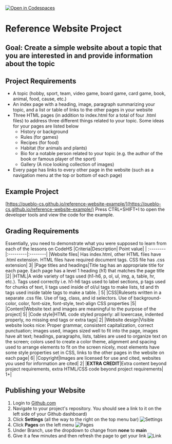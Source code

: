 [![Open in Codespaces](https://classroom.github.com/assets/launch-codespace-2972f46106e565e64193e422d61a12cf1da4916b45550586e14ef0a7c637dd04.svg)](https://classroom.github.com/open-in-codespaces?assignment_repo_id=18197118)
# Reference Website Project
## Goal: Create a simple website about a topic that you are interested in and provide information about the topic
## Project Requirements
- A topic (hobby, sport, team, video game, board game, card game, book, animal, food, cause, etc.)
- An index page with a heading, image, paragraph summarizing your topic, and a list or table of links to the other pages in your website
- Three HTML pages (in addition to index.html for a total of four .html files) to address three different things related to your topic. Some ideas for your pages are listed below
    - History or background
    - Rules (for games)
    - Recipes (for food)
    - Habitat (for animals and plants)
    - Bio for a notable person related to your topic (e.g. the author of the book or famous player of the sport)
    - Gallery (A nice looking collection of images)
- Every page has links to every other page in the website (such as a navigation menu at the top or bottom of each page)

## Example Project
[https://pueblo-cs.github.io/reference-website-example/](https://pueblo-cs.github.io/reference-website-example/)
Press CTRL+SHIFT+I to open the developer tools and view the code for the example.

## Grading Requirements
Essentially, you need to demonstrate what you were supposed to learn from each of the lessons on CodeHS
|Criteria|Description|	Point value|
| :--------|:---------|:--------|
|Website files| Has index.html, other HTML files have .html extension. HTML files have required document tags. CSS file has .css extension|	3|
|Page titles and headings|Title tag has an appropriate title for each page. Each page has a level 1 heading (h1) that matches the page title	|2|
|HTML|A wide variety of tags used (h1-h6, p, ol, ul, img, a, table, hr, etc.). Tags used correctly i.e. h1-h6 tags used to label sections, p tags used for chunks of text, li tags used inside of ol/ul tags to make lists, td and th tags used inside table tags to make a table. |	5|
|CSS|Rulesets written in a separate .css file. Use of tag, class, and id selectors. Use of background-color, color, font-size, font-style, text-align CSS properties |5|
|Content|Website text and images are meaningful to the purpose of the project| 5|
|Code style|HTML code styled properly: all lowercase, indented properly, no missing end tags or extra tags|	2|
|Website design|Visible website looks nice: Proper grammar, consistent capitalization, correct punctuation; images used, images sized well to fit into the page, images have alt text; headings, paragraphs, lists, tables are used to organize text on the screen; colors used to create a color theme, alignment and spacing used to arrange elements to fit on the screen nicely, most elements have some style properties set in CSS, links to the other pages in the website on each page|	6|
|Copyright|Images are licensed for use and cited, websites you used for information are cited|	2|
|**EXTRA CREDIT**|Extra content beyond project requirements, extra HTML/CSS code beyond project requirements| 1+|

## Publishing your Website
1. Login to [Github.com](https://www.github.com)
2. Navigate to your project's repository. You should see a link to it on the left side of your Github dashboard)
3. Click **Settings** (all the way to the right on the top menu bar) ![Settings](https://docs.github.com/assets/cb-28260/mw-1440/images/help/repository/repo-actions-settings.webp)
4. Click **Pages** on the left menu ![Pages](https://media.geeksforgeeks.org/wp-content/uploads/20230613132412/Github-Pages.jpeg)
5. Under Branch, use the dropdown to change from **none** to **main**
6. Give it a few minutes and then refresh the page to get your link ![Link](https://media.geeksforgeeks.org/wp-content/uploads/20230613132450/Visit-your-Site.jpeg)
